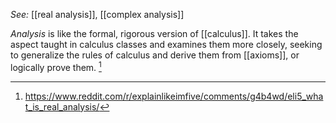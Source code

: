 *See:* [[real analysis]], [[complex analysis]]

*Analysis* is like the formal, rigorous version of [[calculus]]. It takes the aspect taught in calculus classes and examines them more closely, seeking to generalize the rules of calculus and derive them from [[axioms]], or logically prove them. [^1]

[^1]: https://www.reddit.com/r/explainlikeimfive/comments/g4b4wd/eli5_what_is_real_analysis/